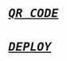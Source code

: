 # *[`QR CODE`](https://github.com/Afx-Abu/Asena-QR)*

# *[`DEPLOY`](https://gist.githubusercontent.com/Afx-Abu/1a03436abd85dac62044cda3031f1e21)*
